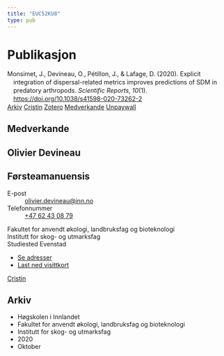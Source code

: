 ```yaml
---
title: "EUC52KU8"
type: pub
---
```

<h1>Publikasjon</h1>
<article id="csl-bib-container-EUC52KU8" class="csl-bib-container">
  <div class="csl-bib-body" style="line-height: 1.35; padding-left: 1em; text-indent:-1em;">
  <div class="csl-entry">Monsimet, J., Devineau, O., P&#xE9;tillon, J., &amp; Lafage, D. (2020). Explicit integration of dispersal-related metrics improves predictions of SDM in predatory arthropods. <i>Scientific Reports</i>, <i>10</i>(1). <a href="https://doi.org/10.1038/s41598-020-73262-2">https://doi.org/10.1038/s41598-020-73262-2</a></div>
</div>
  <div class="csl-bib-buttons">
    <a href="#taxonomy-article-EUC52KU8" class="csl-bib-button">Arkiv</a>
    <a href alt="Cristin URL" class="csl-bib-button">Cristin</a>
    <a href alt="Zotero URL" class="csl-bib-button">Zotero</a>
    <a href="#contributors-article-EUC52KU8" class="csl-bib-button">Medverkande</a>
    <a href="https://www.nature.com/articles/s41598-020-73262-2.pdf" class="csl-bib-button">Unpaywall</a>
  </div>
  <div id="csl-bib-meta-container-EUC52KU8"></div>
</article>
<div id="csl-bib-meta-EUC52KU8" class="csl-bib-meta">
  <article id="contributors-article-EUC52KU8" class="contributors-article">
    <h1>Medverkande</h1>
    <div class="personas">
<div class="vrtx-hinn-person-card">
<div class="photo">
<i class="lar la-user-circle missing-person"></i>
</div>
<div class="info">
<hgroup><h1>Olivier Devineau</h1>
<h2>Førsteamanuensis</h2>
</hgroup><dl>
<dt>E-post</dt>
<dd>
<a href="mailto:olivier.devineau@inn.no">olivier.devineau@inn.no</a>
</dd>
<dt>Telefonnummer</dt>
<dd><a href="tel:+4762430879">
+47 62 43 08 79
</a></dd>
</dl>
<p>
Fakultet for anvendt økologi, landbruksfag og bioteknologi<br>
Institutt for skog- og utmarksfag<br>
Studiested Evenstad
</p>
<ul class="vrtx-hinn-links">
<li><a href="https://www.inn.no/finn-en-ansatt/olivier-devineau.html#vrtx-hinn-addresses">Se adresser</a></li>
<li><a href="https://www.inn.no/finn-en-ansatt/olivier-devineau.html?vrtx=vcf">Last ned visittkort</a></li>
</ul>
</div>
</div>
<a href="https://app.cristin.no/persons/show.jsf?id=598473" alt="Cristin URL" class="personas-cristin">Cristin</a>
</div>
  </article>
  <article id="taxonomy-article-EUC52KU8" class="taxonomy-article">
    <h1>Arkiv</h1>
    <ul>
      <li>Høgskolen i Innlandet</li>
      <li>Fakultet for anvendt økologi, landbruksfag og bioteknologi</li>
      <li>Institutt for skog- og utmarksfag</li>
      <li>2020</li>
      <li>Oktober</li>
    </ul>
  </article>
</div>

